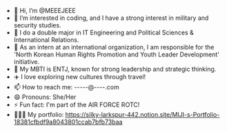 - 👋 Hi, I’m @MEEEJEEE
- 👀 I’m interested in coding, and I have a strong interest in military and security studies.
- 🏫 I do a double major in IT Engineering and Political Sciences & International Relations.
- 💼 As an intern at an international organization, I am responsible for the 'North Korean Human Rights Promotion and Youth Leader Development' initiative.
- 💞️ My MBTI is ENTJ, known for strong leadership and strategic thinking.
- ✈️ I love exploring new cultures through travel!
- 📫 How to reach me: -----@----.com
- 😄 Pronouns: She/Her
- ⚡ Fun fact: I'm part of the AIR FORCE ROTC!
- 👩🏻‍💻 My portfolio: https://silky-larkspur-442.notion.site/MIJI-s-Portfolio-18381cfbdf9a8043801ccab7bfb73baa